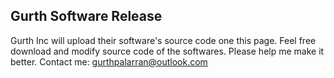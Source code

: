 ## Gurth Software Release
Gurth Inc will upload their software's source code one this page. Feel free download and modify source code of the softwares.
Please help me make it better. 
Contact me: gurthpalarran@outlook.com
